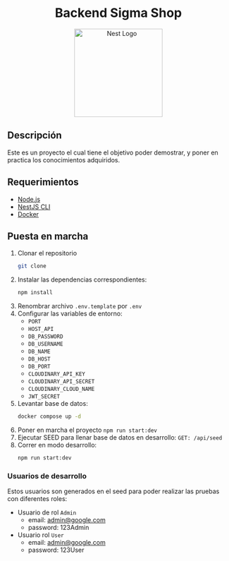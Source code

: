 <h1 align="center">Backend Sigma Shop</h1>

<p align="center">
  <a href="http://nestjs.com/" target="blank"><img src="https://nestjs.com/img/logo-small.svg" width="200" alt="Nest Logo" /></a>
</p>

## Descripción

Este es un proyecto el cual tiene el objetivo poder demostrar, y poner en practica los conocimientos adquiridos.

## Requerimientos

- [Node.js](https://nodejs.org/en)
- [NestJS CLI](https://docs.nestjs.com/cli/overview)
- [Docker](https://www.docker.com/)

## Puesta en marcha

1. Clonar el repositorio
   ```bash
   git clone
   ```
2. Instalar las dependencias correspondientes:
   ```bash
   npm install
   ```
3. Renombrar archivo `.env.template` por `.env`
4. Configurar las variables de entorno:
   - `PORT`
   - `HOST_API`
   - `DB_PASSWORD`
   - `DB_USERNAME`
   - `DB_NAME`
   - `DB_HOST`
   - `DB_PORT`
   - `CLOUDINARY_API_KEY`
   - `CLOUDINARY_API_SECRET`
   - `CLOUDINARY_CLOUD_NAME`
   - `JWT_SECRET`
5. Levantar base de datos:
   ```bash
   docker compose up -d
   ```
6. Poner en marcha el proyecto `npm run start:dev`
7. Ejecutar SEED para llenar base de datos en desarrollo:
   `GET: /api/seed`
8. Correr en modo desarrollo:
   ```bash
   npm run start:dev
   ```

### Usuarios de desarrollo

Estos usuarios son generados en el seed para poder realizar las pruebas con diferentes roles:

- Usuario de rol `Admin`
  - email: admin@google.com
  - password: 123Admin
- Usuario rol `User`
  - email: admin@google.com
  - password: 123User
